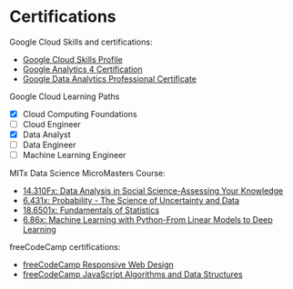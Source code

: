 # Certifications

Google Cloud Skills and certifications:
* [Google Cloud Skills Profile](https://www.cloudskillsboost.google/public_profiles/952ad228-8a6d-43a1-89db-c3c1a0f33523)
* [Google Analytics 4 Certification](https://skillshop.credential.net/d7ae759d-dcfe-4c39-8981-d4f8d8dd545d)
* [Google Data Analytics Professional Certificate](https://www.coursera.org/account/accomplishments/specialization/certificate/CAY3BK6X9FYE)

Google Cloud Learning Paths
* [x] Cloud Computing Foundations 
* [ ] Cloud Engineer
* [x] Data Analyst
* [ ] Data Engineer
* [ ] Machine Learning Engineer

MITx Data Science MicroMasters Course:
* [14.310Fx: Data Analysis in Social Science-Assessing Your Knowledge](https://courses.edx.org/certificates/fae366a5e35349388acc59233fc1e8cb)
* [6.431x: Probability - The Science of Uncertainty and Data](https://courses.edx.org/certificates/b32eb414bc4e4cc5ad64a3cdbcb39709)
* [18.6501x: Fundamentals of Statistics](https://courses.edx.org/certificates/713b53e4b6324a2dac1cd1ded4aaa0d3)
* [6.86x: Machine Learning with Python-From Linear Models to Deep Learning](https://courses.edx.org/certificates/a7ea188abd1142709ad1be566bbab70c)

freeCodeCamp certifications:
* [freeCodeCamp Responsive Web Design](https://www.freecodecamp.org/certification/ehmtang/responsive-web-design)
* [freeCodeCamp JavaScript Algorithms and Data Structures](https://www.freecodecamp.org/certification/ehmtang/javascript-algorithms-and-data-structures)
